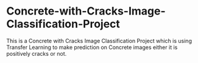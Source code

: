 # Concrete-with-Cracks-Image-Classification-Project
 This is a Concrete with Cracks Image Classification Project which is using Transfer Learning to make prediction on Concrete images either it is positively cracks or not.
